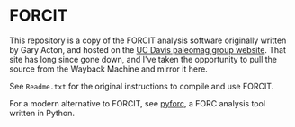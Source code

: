 # FORCIT

This repository is a copy of the FORCIT analysis software originally written by
Gary Acton, and hosted on the [UC Davis paleomag group
website](http://paleomag.ucdavis.edu/software-forcit.html). That site has long
since gone down, and I've taken the opportunity to pull the source from the
Wayback Machine and mirror it here.

See `Readme.txt` for the original instructions to compile and use FORCIT.

For a modern alternative to FORCIT, see
[pyforc](https://github.com/peytondmurray/pyforc), a FORC analysis tool written
in Python.
